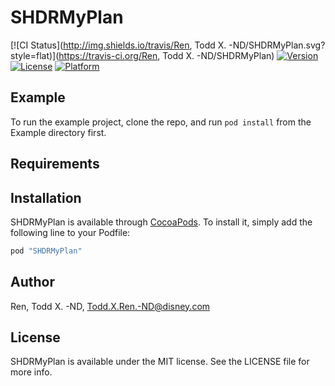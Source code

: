 # SHDRMyPlan

[![CI Status](http://img.shields.io/travis/Ren, Todd X. -ND/SHDRMyPlan.svg?style=flat)](https://travis-ci.org/Ren, Todd X. -ND/SHDRMyPlan)
[![Version](https://img.shields.io/cocoapods/v/SHDRMyPlan.svg?style=flat)](http://cocoapods.org/pods/SHDRMyPlan)
[![License](https://img.shields.io/cocoapods/l/SHDRMyPlan.svg?style=flat)](http://cocoapods.org/pods/SHDRMyPlan)
[![Platform](https://img.shields.io/cocoapods/p/SHDRMyPlan.svg?style=flat)](http://cocoapods.org/pods/SHDRMyPlan)

## Example

To run the example project, clone the repo, and run `pod install` from the Example directory first.

## Requirements

## Installation

SHDRMyPlan is available through [CocoaPods](http://cocoapods.org). To install
it, simply add the following line to your Podfile:

```ruby
pod "SHDRMyPlan"
```

## Author

Ren, Todd X. -ND, Todd.X.Ren.-ND@disney.com

## License

SHDRMyPlan is available under the MIT license. See the LICENSE file for more info.
